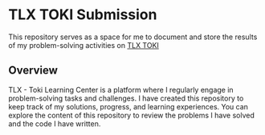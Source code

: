 # TLX TOKI Submission
This repository serves as a space for me to document and store the results of my problem-solving activities on [TLX TOKI](https://tlx.toki.id/)

## Overview
TLX - Toki Learning Center is a platform where I regularly engage in problem-solving tasks and challenges. I have created this repository to keep track of my solutions, progress, and learning experiences. You can explore the content of this repository to review the problems I have solved and the code I have written.
